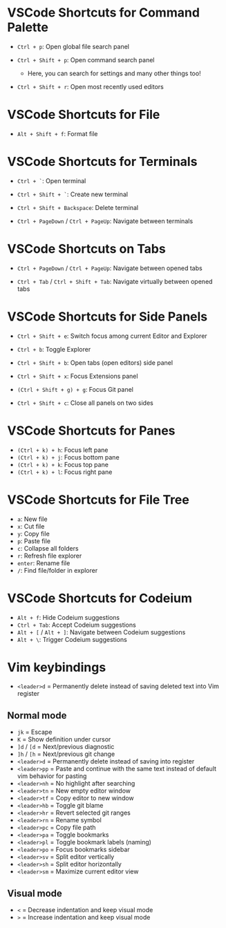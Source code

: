 # VSCode Shortcuts for Command Palette

- `Ctrl + p`: Open global file search panel

- `Ctrl + Shift + p`: Open command search panel

  - Here, you can search for settings and many other things too!

- `Ctrl + Shift + r`: Open most recently used editors

# VSCode Shortcuts for File

- `Alt + Shift + f`: Format file

# VSCode Shortcuts for Terminals

- `` Ctrl + ` ``: Open terminal

- `` Ctrl + Shift + ` ``: Create new terminal

- `Ctrl + Shift + Backspace`: Delete terminal

- `Ctrl + PageDown` / `Ctrl + PageUp`: Navigate between terminals

# VSCode Shortcuts on Tabs

- `Ctrl + PageDown` / `Ctrl + PageUp`: Navigate between opened tabs

- `Ctrl + Tab` / `Ctrl + Shift + Tab`: Navigate virtually between opened tabs

# VSCode Shortcuts for Side Panels

- `Ctrl + Shift + e`: Switch focus among current Editor and Explorer

- `Ctrl + b`: Toggle Explorer

- `Ctrl + Shift + b`: Open tabs (open editors) side panel

- `Ctrl + Shift + x`: Focus Extensions panel

- `(Ctrl + Shift + g) + g`: Focus Git panel

- `Ctrl + Shift + c`: Close all panels on two sides

# VSCode Shortcuts for Panes

- `(Ctrl + k) + h`: Focus left pane
- `(Ctrl + k) + j`: Focus bottom pane
- `(Ctrl + k) + k`: Focus top pane
- `(Ctrl + k) + l`: Focus right pane

# VSCode Shortcuts for File Tree

- `a`: New file
- `x`: Cut file
- `y`: Copy file
- `p`: Paste file
- `c`: Collapse all folders
- `r`: Refresh file explorer
- `enter`: Rename file
- `/`: Find file/folder in explorer

# VSCode Shortcuts for Codeium

- `Alt + f`: Hide Codeium suggestions
- `Ctrl + Tab`: Accept Codeium suggestions
- `Alt + [` / `Alt + ]`: Navigate between Codeium suggestions
- `Alt + \`: Trigger Codeium suggestions

# Vim keybindings

- `<leader>d` = Permanently delete instead of saving deleted text into Vim register

## Normal mode

- `jk` = Escape
- `K` = Show definition under cursor
- `]d` / `[d` = Next/previous diagnostic
- `]h` / `[h` = Next/previous git change
- `<leader>d` = Permanently delete instead of saving into register
- `<leader>pp` = Paste and continue with the same text instead of default vim behavior for pasting
- `<leader>nh` = No highlight after searching
- `<leader>tn` = New empty editor window
- `<leader>tf` = Copy editor to new window
- `<leader>hb` = Toggle git blame
- `<leader>hr` = Revert selected git ranges
- `<leader>rn` = Rename symbol
- `<leader>pc` = Copy file path
- `<leader>pa` = Toggle bookmarks
- `<leader>pl` = Toggle bookmark labels (naming)
- `<leader>po` = Focus bookmarks sidebar
- `<leader>sv` = Split editor vertically
- `<leader>sh` = Split editor horizontally
- `<leader>sm` = Maximize current editor view

## Visual mode

- `<` = Decrease indentation and keep visual mode
- `>` = Increase indentation and keep visual mode
